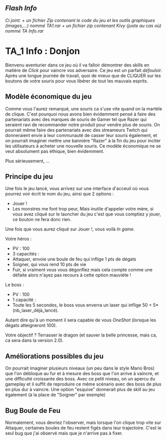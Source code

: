 ## _Flash Info_
_Ci joint:_
_+ un fichier Zip contenant le code du jeu et les outils graphiques (images,...) nommé TA1.rar_
_+ un fichier zip contenant Kivy (juste au cas où) nommé TA Info.rar_

# TA_1 Info : Donjon

Bienvenu aventurier dans ce jeu où il va falloir démontrer des skills en matière de _Click_ pour vaincre vos adversaire.
Ce jeu est un parfait _défouloir_. Après une longue journée de travail, quoi de mieux que de CLIQUER sur les boutons de votre souris pour vous libérer de tout les mauvais esprits.

## Modèle économique du jeu

Comme vous l'aurez remarqué, une souris ca s'use vite quand on la martèle de clique. C'est pourquoi nous avons bien évidemment pensé à faire des partenariats avec des marques de souris de Gamer tel que Razer qui seraient ravi de recommander notre produit pour vendre plus de souris. On pourrait même faire des partenariats avec des streameurs Twitch qui donneraient envie à leur communauté de casser leur souris également, et on pourrait imaginer mettre une bannière "Razer" à la fin du jeu pour inciter les utilisateurs à acheter une nouvelle souris. Ce modèle économique ne se veut absolument pas éthique, bien évidemment.

Plus sérieusement, ...

## Principe du jeu

Une fois le jeu lancé, vous arrivez sur une interface d'acceuil où vous pourrez voir écrit le nom du jeu, ainsi que 2 options :
  - Jouer !
  - Les monstres me font trop peur, Mais inutile d'appeler votre mère, si vous avez cliqué sur le launcher du jeu c'est que vous comptiez y jouer, ce bouton ne fera donc rien.

Une fois que vous aurez cliqué sur Jouer !, vous voilà _In game_.

Votre héros :
  - PV : 100
  - 3 capacités :
  - Attaquer, envoie une boule de feu qui inflige 1 pts de dégats
  - Soigner, qui vous rend 10 pts de vie
  - Fuir, si vraiment vous vous dégonflez mais cela compte comme une défaite alors n'ayez pas recours à cette option mauviète !

Le boss :
  - PV : 100
  - 1 capacité :
  - Toute les 5 secondes, le boss vous enverra un laser qui inflige 50 + 5*(nb_laser_déjà_lancé).
  
  Autant dire qu'à un moment il sera capable de vous _OneShot_ (lorsque les dégats atteigneront 100).
  
Votre objectif ? Terrasser le dragon (et sauver la belle princesse, mais ca, ca sera dans la version 2.0).

## Améliorations possibles du jeu

On pourrait imaginer plusieurs niveaux (un peu dans le style Mario Bros) que l'on débloque au fur et à mesure des boss que l'on arrive à vaincre, et une difficulté croissante des boss. 
Avec ce petit niveau, on un apercu du gameplay et il suffit de reproduire ce même scénario avec des boss de plus en plus dur à vaincre.
Une option "esquive" donnerait plus de skill au jeu également (à la place de "Soigner" par exemple)

## Bug Boule de Feu

Normalement, vous devriez l'observer, mais lorsque l'on clique trop vite sur Attaquer, certaines boules de feu restent figés dans leur trajectoire.
C'est le seul bug que j'ai observé mais que je n'arrive pas à fixer.
